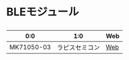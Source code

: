 # BLEモジュール

##

| 0:0 | 1:0 | Web |
| -- | -- | -- |
| MK71050-03 | ラピスセミコン | [Web](http://www.lapis-semi.com/jp/semicon/telecom/landing/mk71050-03.html) |
